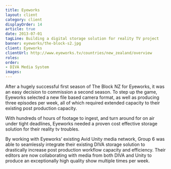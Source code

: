 ```yaml
---
title: Eyeworks
layout: client
category: client
displayOrder: 14
article: true
date: 2013-07-01
tagLine: Building a digital storage solution for reality TV project
banner: eyeworks/the-block-s2.jpg
client: Eyeworks
clientUrl: http://www.eyeworks.tv/countries/new_zealand/overview
roles:
order:
- DIVA Media System
images:
---
```


After a hugely successful first season of The Block NZ for Eyeworks, it was an easy decision to commission a second season. To step up the game, Eyeworks selected a new file based camera format, as well as producing three episodes per week, all of which required extended capacity to their existing post production capacity.

With hundreds of hours of footage to ingest, and turn around for on air under tight deadlines, Eyeworks needed a proven cost effective storage solution for their reality tv troubles.

By working with Eyeworks’ existing Avid Unity media network, Group 6 was able to seamlessly integrate their existing DIVA storage solution to drastically increase post production workflow capacity and efficiency. Their editors are now collaborating with media from both DIVA and Unity to produce an exceptionally high quality show multiple times per week.
